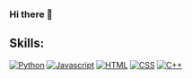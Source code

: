 ### Hi there 👋

<!--
**Fisherman386/fisherman386** is a ✨ _special_ ✨ repository because its `README.md` (this file) appears on your GitHub profile.

Here are some ideas to get you started:

- 🔭 I’m currently working on ...
- 🌱 I’m currently learning ...
- 👯 I’m looking to collaborate on ...
- 🤔 I’m looking for help with ...
- 💬 Ask me about ...
- 📫 How to reach me: ...
- 😄 Pronouns: ...
- ⚡ Fun fact: ...
-->

## Skills:
[![Python](https://img.shields.io/badge/python-999999?style=for-the-badge&logo=python&logoColor=white&labelColor=101010)]()
[![Javascript](https://img.shields.io/badge/javascript-999999?style=for-the-badge&logo=javascript&logoColor=white&labelColor=101010)]()
[![HTML](https://img.shields.io/badge/HTML-999999?style=for-the-badge&logo=HTML&logoColor=white&labelColor=101010)]()
[![CSS](https://img.shields.io/badge/css-999999?style=for-the-badge&logo=css&logoColor=white&labelColor=101010)]()
[![C++](https://img.shields.io/badge/cpp-999999?style=for-the-badge&logo=cpp&logoColor=white&labelColor=101010)]()
